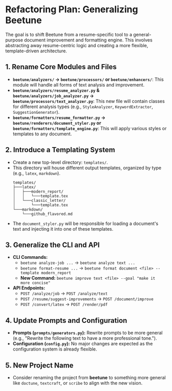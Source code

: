 # Refactoring Plan: Generalizing Beetune

The goal is to shift Beetune from a resume-specific tool to a general-purpose document improvement and formatting engine. This involves abstracting away resume-centric logic and creating a more flexible, template-driven architecture.

## 1. Rename Core Modules and Files

-   **`beetune/analyzers/` -> `beetune/processors/` or `beetune/enhancers/`**: This module will handle all forms of text analysis and improvement.
-   **`beetune/analyzers/resume_analyzer.py` & `beetune/analyzers/job_analyzer.py` -> `beetune/processors/text_analyzer.py`**: This new file will contain classes for different analysis types (e.g., `StyleAnalyzer`, `KeywordExtractor`, `SuggestionGenerator`).
-   **`beetune/formatters/resume_formatter.py` -> `beetune/renderers/document_styler.py` or `beetune/formatters/template_engine.py`**: This will apply various styles or templates to any document.

## 2. Introduce a Templating System

-   Create a new top-level directory: `templates/`.
-   This directory will house different output templates, organized by type (e.g., `latex`, `markdown`).
    ```
    templates/
    ├───latex/
    │   ├───modern_report/
    │   │   └───template.tex
    │   └───classic_letter/
    │       └───template.tex
    └───markdown/
        └───github_flavored.md
    ```
-   The `document_styler.py` will be responsible for loading a document's text and injecting it into one of these templates.

## 3. Generalize the CLI and API

-   **CLI Commands:**
    -   `beetune analyze-job ...` -> `beetune analyze text ...`
    -   `beetune format-resume ...` -> `beetune format document <file> --template modern_report`
    -   **New Command:** `beetune improve text <file> --goal "make it more concise"`
-   **API Endpoints:**
    -   `POST /analyze/job` -> `POST /analyze/text`
    -   `POST /resume/suggest-improvements` -> `POST /document/improve`
    -   `POST /convert/latex` -> `POST /render/pdf`

## 4. Update Prompts and Configuration

-   **Prompts (`prompts/generators.py`):** Rewrite prompts to be more general (e.g., "Rewrite the following text to have a more professional tone.").
-   **Configuration (`config.py`):** No major changes are expected as the configuration system is already flexible.

## 5. New Project Name

-   Consider renaming the project from **beetune** to something more general like `doctune`, `textcraft`, or `scribe` to align with the new vision.
